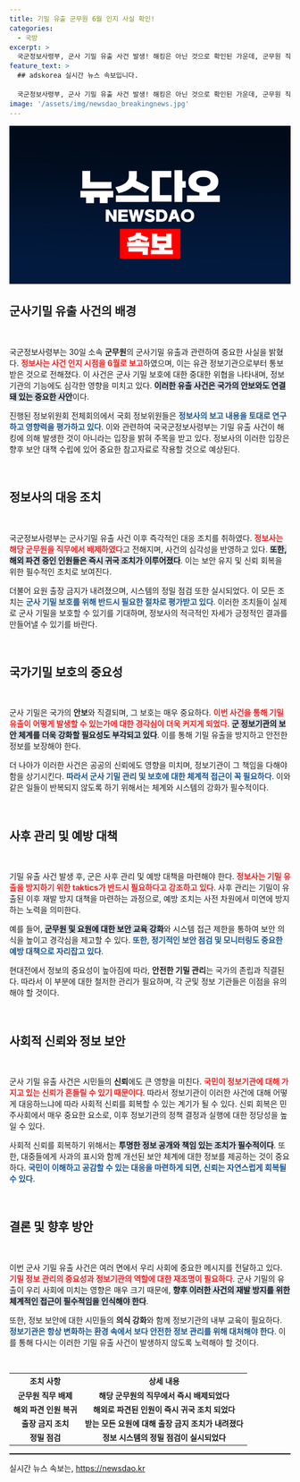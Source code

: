 ```yaml
---
title: 기밀 유출 군무원 6월 인지 사실 확인!
categories:
  - 국방
excerpt: >
  국군정보사령부, 군사 기밀 유출 사건 발생! 해킹은 아닌 것으로 확인된 가운데, 군무원 직무 배제 및 시스템 점검 조치. 자세한 내용은 클릭!
feature_text: >
  ## adskorea 실시간 뉴스 속보입니다.

  국군정보사령부, 군사 기밀 유출 사건 발생! 해킹은 아닌 것으로 확인된 가운데, 군무원 직무 배제 및 시스템 점검 조치. 자세한 내용은 클릭!
image: '/assets/img/newsdao_breakingnews.jpg'
---
```


<p><img src="/assets/img/newsdao_breakingnews.jpg" alt="adskorea 속보" /></p>

<h2 data-ke-size="size26">군사기밀 유출 사건의 배경</h2>

<p data-ke-size="size16">&nbsp;</p>

<p>국군정보사령부는 30일 소속 <b>군무원</b>의 군사기밀 유출과 관련하여 중요한 사실을 밝혔다. <b><span style="color: #ee2323;">정보사는 사건 인지 시점을 6월로 보고</span></b>하였으며, 이는 유관 정보기관으로부터 통보받은 것으로 전해졌다. 이 사건은 군사 기밀 보호에 대한 중대한 위협을 나타내며, 정보기관의 기능에도 심각한 영향을 미치고 있다. <b><span style="background-color: #21538527;">이러한 유출 사건은 국가의 안보와도 연결돼 있는 중요한 사안</span></b>이다. </p>

<p>진행된 정보위원회 전체회의에서 국회 정보위원들은 <b><span style="color: #1a5490;">정보사의 보고 내용을 토대로 연구하고 영향력을 평가하고 있다</span></b>. 이와 관련하여 국국군정보사령부는 기밀 유출 사건이 해킹에 의해 발생한 것이 아니라는 입장을 밝혀 주목을 받고 있다. 정보사의 이러한 입장은 향후 보안 대책 수립에 있어 중요한 참고자료로 작용할 것으로 예상된다.</p>

<p data-ke-size="size16">&nbsp;</p>

<h2 data-ke-size="size26">정보사의 대응 조치</h2>

<p data-ke-size="size16">&nbsp;</p>

<p>국군정보사령부는 군사기밀 유출 사건 이후 즉각적인 대응 조치를 취하였다. <b><span style="color: #ee2323;">정보사는 해당 군무원을 직무에서 배제하였다</span></b>고 전해지며, 사건의 심각성을 반영하고 있다. <b><span style="background-color: #21538527;">또한, 해외 파견 중인 인원들은 즉시 귀국 조치가 이루어졌다</span></b>. 이는 보안 유지 및 신뢰 회복을 위한 필수적인 조치로 보여진다. </p>

<p>더불어 요원 출장 금지가 내려졌으며, 시스템의 정밀 점검 또한 실시되었다. 이 모든 조치는 <b><span style="color: #1a5490;">군사 기밀 보호를 위해 반드시 필요한 절차로 평가받고 있다</span></b>. 이러한 조치들이 실제로 군사 기밀을 보호할 수 있기를 기대하며, 정보사의 적극적인 자세가 긍정적인 결과를 만들어낼 수 있기를 바란다.</p>

<p data-ke-size="size16">&nbsp;</p>

<h2 data-ke-size="size26">국가기밀 보호의 중요성</h2>

<p data-ke-size="size16">&nbsp;</p>

<p>군사 기밀은 국가의 <b>안보</b>와 직결되며, 그 보호는 매우 중요하다. <b><span style="color: #ee2323;">이번 사건을 통해 기밀 유출이 어떻게 발생할 수 있는가에 대한 경각심이 더욱 커지게 되었다</span></b>. <b><span style="background-color: #21538527;">군 정보기관의 보안 체계를 더욱 강화할 필요성도 부각되고 있다</span></b>. 이를 통해 기밀 유출을 방지하고 안전한 정보를 보장해야 한다.</p>

<p>더 나아가 이러한 사건은 공공의 신뢰에도 영향을 미치며, 정보기관이 그 책임을 다해야 함을 상기시킨다. <b><span style="color: #1a5490;">따라서 군사 기밀 관리 및 보호에 대한 체계적 접근이 꼭 필요하다</span></b>. 이와 같은 일들이 반복되지 않도록 하기 위해서는 체계와 시스템의 강화가 필수적이다.</p>

<p data-ke-size="size16">&nbsp;</p>

<h2 data-ke-size="size26">사후 관리 및 예방 대책</h2>

<p data-ke-size="size16">&nbsp;</p>

<p>기밀 유출 사건 발생 후, 군은 사후 관리 및 예방 대책을 마련해야 한다. <b><span style="color: #ee2323;">정보사는 기밀 유출을 방지하기 위한 taktics가 반드시 필요하다고 강조하고 있다</span></b>. 사후 관리는 기밀이 유출된 이후 재발 방지 대책을 마련하는 과정으로, 예방 조치는 사전 차원에서 미연에 방지하는 노력을 의미한다. </p>

<p>예를 들어, <b><span style="background-color: #21538527;">군무원 및 요원에 대한 보안 교육 강화</span></b>와 시스템 접근 제한을 통하여 보안 의식을 높이고 경각심을 제고할 수 있다. <b><span style="color: #1a5490;">또한, 정기적인 보안 점검 및 모니터링도 중요한 예방 대책으로 자리잡고 있다</span></b>.</p>

<p>현대전에서 정보의 중요성이 높아짐에 따라, <b>안전한 기밀 관리</b>는 국가의 존립과 직결된다. 따라서 이 부분에 대한 철저한 관리가 필요하며, 각 군및 정보 기관들은 이점을 유의해야 할 것이다.</p>

<p data-ke-size="size16">&nbsp;</p>

<h2 data-ke-size="size26">사회적 신뢰와 정보 보안</h2>

<p data-ke-size="size16">&nbsp;</p>

<p>군사 기밀 유출 사건은 시민들의 <b>신뢰</b>에도 큰 영향을 미친다. <b><span style="color: #ee2323;">국민이 정보기관에 대해 가지고 있는 신뢰가 흔들릴 수 있기 때문이다</span></b>. 따라서 정보기관이 이러한 사건에 대해 어떻게 대응하느냐에 따라 사회적 신뢰를 회복할 수 있는 계기가 될 수 있다. 신뢰 회복은 민주사회에서 매우 중요한 요소로, 이후 정보기관의 정책 결정과 실행에 대한 정당성을 높일 수 있다.</p>

<p>사회적 신뢰를 회복하기 위해서는 <b><span style="background-color: #21538527;">투명한 정보 공개와 책임 있는 조치가 필수적이다</span></b>. 또한, 대중들에게 사과의 표시와 함께 개선된 보안 체계에 대한 정보를 제공하는 것이 중요하다. <b><span style="color: #1a5490;">국민이 이해하고 공감할 수 있는 대응을 마련하게 되면, 신뢰는 자연스럽게 회복될 수 있다</span></b>.</p>

<p data-ke-size="size16">&nbsp;</p>

<h2 data-ke-size="size26">결론 및 향후 방안</h2>

<p data-ke-size="size16">&nbsp;</p>

<p>이번 군사 기밀 유출 사건은 여러 면에서 우리 사회에 중요한 메시지를 전달하고 있다. <b><span style="color: #ee2323;">기밀 정보 관리의 중요성과 정보기관의 역할에 대한 재조명이 필요하다</span></b>. 군사 기밀의 유출이 우리 사회에 미치는 영향은 매우 크기 때문에, <b><span style="background-color: #21538527;">향후 이러한 사건의 재발 방지를 위한 체계적인 접근이 필수적임을 인식해야 한다</span></b>.</p>

<p>또한, 정보 보안에 대한 시민들의 <b>의식 강화</b>와 함께 정보기관의 내부 교육이 필요하다. <b><span style="color: #1a5490;">정보기관은 항상 변화하는 환경 속에서 보다 안전한 정보 관리를 위해 대처해야 한다</span></b>. 이를 통해 다시는 이러한 기밀 유출 사건이 발생하지 않도록 노력해야 할 것이다. </p>

<p data-ke-size="size16">&nbsp;</p>

<table style="width:100%; border-collapse: collapse;">
  <tr>
    <th style="text-align: center;"><b>조치 사항</b></th>
    <th style="text-align: center;"><b>상세 내용</b></th>
  </tr>
  <tr>
    <td style="text-align: center; height: 17px;"><b>군무원 직무 배제</b></td>
    <td style="text-align: center; height: 17px;"><b>해당 군무원의 직무에서 즉시 배제되었다</b></td>
  </tr>
  <tr>
    <td style="text-align: center; height: 17px;"><b>해외 파견 인원 복귀</b></td>
    <td style="text-align: center; height: 17px;"><b>해외로 파견된 인원이 즉시 귀국 조치 되었다</b></td>
  </tr>
  <tr>
    <td style="text-align: center; height: 17px;"><b>출장 금지 조치</b></td>
    <td style="text-align: center; height: 17px;"><b>받는 모든 요원에 대해 출장 금지 조치가 내려졌다</b></td>
  </tr>
  <tr>
    <td style="text-align: center; height: 17px;"><b>정밀 점검</b></td>
    <td style="text-align: center; height: 17px;"><b>정보 시스템의 정밀 점검이 실시되었다</b></td>
  </tr>
</table>

<hr style="border-top: 1px solid #000;"/>
실시간 뉴스 속보는, <a href="https://newsdao.kr" rel="dofollow">https://newsdao.kr</a>


